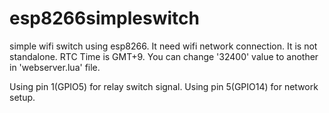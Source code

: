 # esp8266simpleswitch
simple wifi switch using esp8266.
It need wifi network connection. It is not standalone.
RTC Time is GMT+9. You can change '32400' value to another in 'webserver.lua' file.

Using pin 1(GPIO5) for relay switch signal.
Using pin 5(GPIO14) for network setup.

